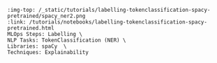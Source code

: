 ```{grid-item-card} 💫 Explore and analyze spaCy NER pipelines
:img-top: /_static/tutorials/labelling-tokenclassification-spacy-pretrained/spacy_ner2.png
:link: /tutorials/notebooks/labelling-tokenclassification-spacy-pretrained.html
MLOps Steps: Labelling \
NLP Tasks: TokenClassification (NER) \
Libraries: spaCy  \
Techniques: Explainability
```
